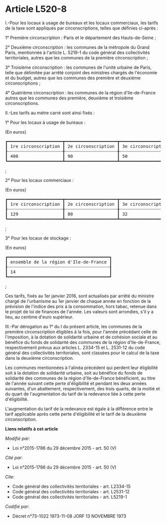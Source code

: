 # Article L520-8

I.-Pour les locaux à usage de bureaux et les locaux commerciaux, les  tarifs de la taxe sont appliqués par circonscriptions,
telles que  définies ci-après : 

1° Première circonscription : Paris et le département des Hauts-de-Seine ; 

2° Deuxième circonscription : les communes de la métropole du Grand  Paris, mentionnée à l'article L. 5219-1 du code général
des  collectivités territoriales, autres que les communes de la première  circonscription ; 

3° Troisième circonscription :  les communes de l'unité urbaine de Paris, telle que délimitée par arrêté  conjoint des
ministres chargés de l'économie et du budget, autres que  les communes des première et deuxième circonscriptions ; 

4° Quatrième circonscription : les communes de la région  d'Ile-de-France autres que les communes des première, deuxième et
troisième circonscriptions. 

II.-Les tarifs au mètre carré sont ainsi fixés : 

1° Pour les locaux à usage de bureaux : 

(En euros) 

<pre>
┏━━━━━━━━━━━━━━━━━━━━━┳━━━━━━━━━━━━━━━━━━━━┳━━━━━━━━━━━━━━━━━━━━┳━━━━━━━━━━━━━━━━━━━━┓
┃ 1re circonscription ┃ 2e circonscription ┃ 3e circonscription ┃ 4e circonscription ┃
┠┈┈┈┈┈┈┈┈┈┈┈┈┈┈┈┈┈┈┈┈┈╂┈┈┈┈┈┈┈┈┈┈┈┈┈┈┈┈┈┈┈┈╂┈┈┈┈┈┈┈┈┈┈┈┈┈┈┈┈┈┈┈┈╂┈┈┈┈┈┈┈┈┈┈┈┈┈┈┈┈┈┈┈┈┨
┃ 400                 ┃ 90                 ┃ 50                 ┃ 0                  ┃
┗━━━━━━━━━━━━━━━━━━━━━┻━━━━━━━━━━━━━━━━━━━━┻━━━━━━━━━━━━━━━━━━━━┻━━━━━━━━━━━━━━━━━━━━┛
</pre>


; 

2° Pour les locaux commerciaux : 

(En euros) 

<pre>
┏━━━━━━━━━━━━━━━━━━━━━┳━━━━━━━━━━━━━━━━━━━━┳━━━━━━━━━━━━━━━━━━━━┳━━━━━━━━━━━━━━━━━━━━┓
┃ 1re circonscription ┃ 2e circonscription ┃ 3e circonscription ┃ 4e circonscription ┃
┠┈┈┈┈┈┈┈┈┈┈┈┈┈┈┈┈┈┈┈┈┈╂┈┈┈┈┈┈┈┈┈┈┈┈┈┈┈┈┈┈┈┈╂┈┈┈┈┈┈┈┈┈┈┈┈┈┈┈┈┈┈┈┈╂┈┈┈┈┈┈┈┈┈┈┈┈┈┈┈┈┈┈┈┈┨
┃ 129                 ┃ 80                 ┃ 32                 ┃ 0                  ┃
┗━━━━━━━━━━━━━━━━━━━━━┻━━━━━━━━━━━━━━━━━━━━┻━━━━━━━━━━━━━━━━━━━━┻━━━━━━━━━━━━━━━━━━━━┛
</pre>


; 

3° Pour les locaux de stockage : 

(En euros) 

<pre>
┏━━━━━━━━━━━━━━━━━━━━━━━━━━━━━━━━━━━━━━━┓
┃ ensemble de la région d'Ile-de-France ┃
┠┈┈┈┈┈┈┈┈┈┈┈┈┈┈┈┈┈┈┈┈┈┈┈┈┈┈┈┈┈┈┈┈┈┈┈┈┈┈┈┨
┃ 14                                    ┃
┗━━━━━━━━━━━━━━━━━━━━━━━━━━━━━━━━━━━━━━━┛
</pre>


; 

Ces tarifs, fixés au 1er janvier 2016, sont actualisés par arrêté du  ministre chargé de l'urbanisme au 1er janvier de chaque
année en  fonction de la prévision de l'indice des prix à la consommation, hors  tabac, retenue dans le projet de loi de
finances de l'année. Les valeurs  sont arrondies, s'il y a lieu, au centime d'euro supérieur. 

III.-Par dérogation au 1° du I du présent article, les communes de la  première circonscription éligibles à la fois, pour
l'année précédant  celle de l'imposition, à la dotation de solidarité urbaine et de  cohésion sociale et au bénéfice du fonds
de solidarité des communes de  la région d'Ile-de-France, respectivement prévus aux articles L. 2334-15  et L. 2531-12 du
code général des collectivités territoriales, sont  classées pour le calcul de la taxe dans la deuxième circonscription. 

Les communes mentionnées à l'alinéa précédent qui perdent leur  éligibilité soit à la dotation de solidarité urbaine, soit au
bénéfice  du fonds de solidarité des communes de la région d'Ile-de-France  bénéficient, au titre de l'année suivant cette
perte d'éligibilité et  pendant les deux années suivantes, d'un abattement, respectivement, des  trois quarts, de la moitié
et du quart de l'augmentation du tarif de la  redevance liée à cette perte d'éligibilité. 

L'augmentation du tarif de la redevance est égale à la différence entre  le tarif applicable après cette perte d'éligibilité
et le tarif de la  deuxième circonscription.

**Liens relatifs à cet article**

_Modifié par_:

  - Loi n°2015-1786 du 29 décembre 2015 - art. 50 (V)

_Cité par_:

  - Loi n°2015-1786 du 29 décembre 2015 - art. 50 (V)

_Cite_:

  - Code général des collectivités territoriales - art. L2334-15
  - Code général des collectivités territoriales - art. L2531-12
  - Code général des collectivités territoriales - art. L5219-1

_Codifié par_:

  - Décret n°73-1022 1973-11-08 JORF 13 NOVEMBRE 1973
